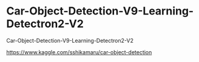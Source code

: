 # Car-Object-Detection-V9-Learning-Detectron2-V2
Car-Object-Detection-V9-Learning-Detectron2-V2

https://www.kaggle.com/sshikamaru/car-object-detection
